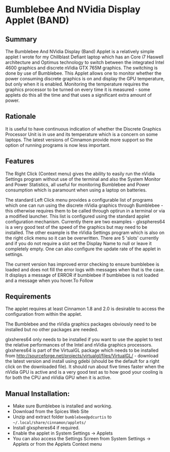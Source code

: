 # Bumblebee And NVidia Display Applet (BAND) 

## Summary

The Bumblebee And NVidia Display (Band) Applet is a relatively simple applet I wrote for my Chillblast Defiant laptop which has an Core i7 Haswell architecture and Optimus technology to switch between the integrated Intel 4600 graphics and discrete nVidia GTX 765M graphics. The switching is done by use of Bumblebee. This Applet allows one to monitor whether the power consuming discrete graphics is on and display the GPU temperature, but only when it is enabled. Monitoring the temperature requires the graphics processor to be turned on every time it is measured - some applets do this all the time and that uses a significant extra amount of power.

## Rationale

It is useful to have continuous indication of whether the Discrete Graphics Processor Unit is in use and its temperature which is a concern on some laptops. The latest versions of Cinnamon provide more support so the option of running programs is now less important. 

## Features

The Right Click (Context menu) gives the ability to easily run the nVidia Settings program without use of the terminal and also the System Monitor and Power Statistics, all useful for monitoring Bumblebee and Power consumption which is paramount when using a laptop on batteries.

The standard Left Click menu provides a configurable list of programs which one can run using the discrete nVidia graphics through Bumblebee - this otherwise requires them to be called through optirun in a terminal or via a modified launcher. This list is configured using the standard applet configuration mechanism.  Currently there are two examples - glxspheres64 is a very good test of the speed of the graphics but may need to be installed. The other example is the nVidia Settings program which is also on the right click menu so it can be overwritten. There are 5 'slots' currently and if you do not require a slot set the Display Name to null or leave it completely empty. One can also configure the update rate of the applet in settings.

The current version has improved error checking to ensure bumblebee is loaded and does not fill the error logs with messages when that is the case. It displays a message of ERROR if bumblebee if bumblebee is not loaded and a message when you hover.To Follow


## Requirements

The applet requires at least Cinnamon 1.8 and 2.0 is desirable to access the configuration from within the applet. 

The Bumblebee and the nVidia graphics packages obviously need to be installed but no other packages are needed. 

glxsheres64 only needs to be installed if you want to use the applet to test the relative performances of the Intel and nVidia graphics processors. glxsheres64 is part of the VirtualGL package which needs to be installed from  http://sourceforge.net/projects/virtualgl/files/VirtualGL/ - download the latest version and install using gdebi (should be the default for a right click on the downloaded file). It should run about five times faster when the nVidia GPU is active and is a very good test as to how good your cooling is for both the CPU and nVidia GPU when it is active.

## Manual Installation:
  
   * Make sure Bumblebee is installed and working.
   * Download from the Spices Web Site
   * Unzip and extract folder ```bumblebee@pdcurtis``` to ```~/.local/share/cinnamon/applets/```
   * Install glxspheres64 if required.
   * Enable the applet in System Settings -> Applets
   * You can also access the Settings Screen from System Settings -> Applets or from the Applets Context menu
